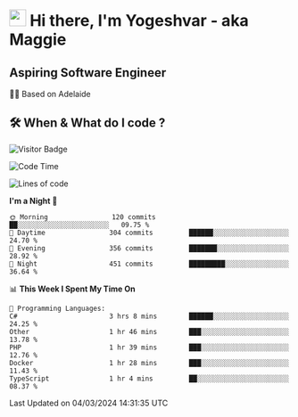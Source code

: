 <h1><img src="https://emojis.slackmojis.com/emojis/images/1531849430/4246/blob-sunglasses.gif?1531849430" width="30"/> Hi there, I'm Yogeshvar - aka Maggie</h1>

## Aspiring Software Engineer
🏂🏻  Based on Adelaide 

## 🛠 When & What do I code ?  

![Visitor Badge](https://visitor-badge.feriirawann.repl.co?username=yogeshvar&repo=yogeshvar&label=Visitors&style=plastic&color=%23457BFF&contentType=svg)

<!--START_SECTION:waka-->
![Code Time](http://img.shields.io/badge/Code%20Time-2%2C719%20hrs%2010%20mins-blue)

![Lines of code](https://img.shields.io/badge/From%20Hello%20World%20I%27ve%20Written-4.1%20million%20lines%20of%20code-blue)

**I'm a Night 🦉** 

```text
🌞 Morning                120 commits         ██░░░░░░░░░░░░░░░░░░░░░░░   09.75 % 
🌆 Daytime                304 commits         ██████░░░░░░░░░░░░░░░░░░░   24.70 % 
🌃 Evening                356 commits         ███████░░░░░░░░░░░░░░░░░░   28.92 % 
🌙 Night                  451 commits         █████████░░░░░░░░░░░░░░░░   36.64 % 
```


📊 **This Week I Spent My Time On** 

```text
💬 Programming Languages: 
C#                       3 hrs 8 mins        ██████░░░░░░░░░░░░░░░░░░░   24.25 % 
Other                    1 hr 46 mins        ███░░░░░░░░░░░░░░░░░░░░░░   13.78 % 
PHP                      1 hr 39 mins        ███░░░░░░░░░░░░░░░░░░░░░░   12.76 % 
Docker                   1 hr 28 mins        ███░░░░░░░░░░░░░░░░░░░░░░   11.43 % 
TypeScript               1 hr 4 mins         ██░░░░░░░░░░░░░░░░░░░░░░░   08.37 % 
```


 Last Updated on 04/03/2024 14:31:35 UTC
<!--END_SECTION:waka-->
